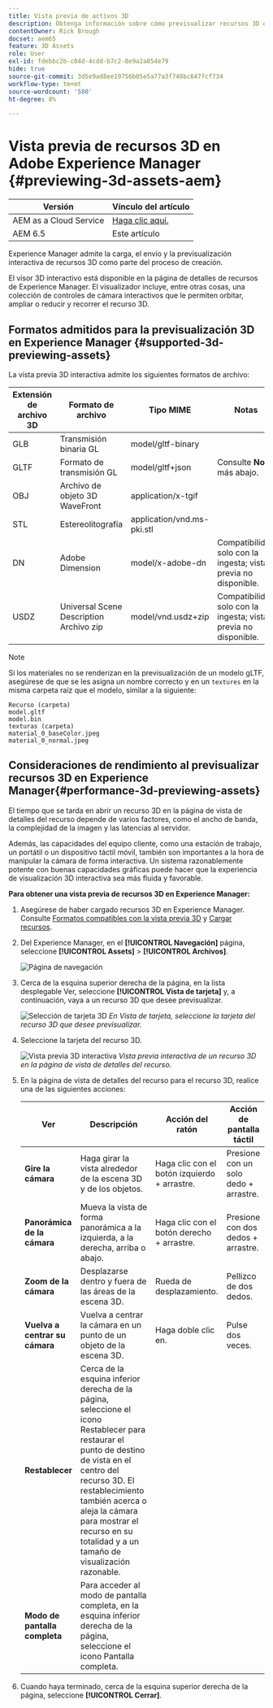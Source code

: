 ```yaml
---
title: Vista previa de activos 3D
description: Obtenga información sobre cómo previsualizar recursos 3D en Experience Manager.
contentOwner: Rick Brough
docset: aem65
feature: 3D Assets
role: User
exl-id: fdebbc2b-c04d-4cdd-b7c2-8e9a2a854e79
hide: true
source-git-commit: 3d5e9ad8ee19756b05e5a77a3f748bc647fcf734
workflow-type: tm+mt
source-wordcount: '580'
ht-degree: 8%

---
```


# Vista previa de recursos 3D en Adobe Experience Manager {#previewing-3d-assets-aem}

| Versión | Vínculo del artículo |
| -------- | ---------------------------- |
| AEM as a Cloud Service | [Haga clic aquí.](https://experienceleague.adobe.com/docs/experience-manager-cloud-service/content/assets/manage/previewing-3d-assets.html?lang=en) |
| AEM 6.5 | Este artículo |

Experience Manager admite la carga, el envío y la previsualización interactiva de recursos 3D como parte del proceso de creación.

El visor 3D interactivo está disponible en la página de detalles de recursos de Experience Manager. El visualizador incluye, entre otras cosas, una colección de controles de cámara interactivos que le permiten orbitar, ampliar o reducir y recorrer el recurso 3D.

<!-- See also [Working with 3D assets in Dynamic Media](/help/assets/assets-3d.md). -->

## Formatos admitidos para la previsualización 3D en Experience Manager {#supported-3d-previewing-assets}

La vista previa 3D interactiva admite los siguientes formatos de archivo:

| Extensión de archivo 3D | Formato de archivo | Tipo MIME | Notas |
|---|---|---|---|
| GLB | Transmisión binaria GL | model/gltf-binary |  |
| GLTF | Formato de transmisión GL | model/gltf+json | Consulte **Nota** más abajo. |
| OBJ | Archivo de objeto 3D WaveFront | application/x-tgif |  |
| STL | Estereolitografía | application/vnd.ms-pki.stl |  |
| DN | Adobe Dimension | model/x-adobe-dn | Compatibilidad solo con la ingesta; vista previa no disponible. |
| USDZ | Universal Scene Description Archivo zip | model/vnd.usdz+zip | Compatibilidad solo con la ingesta; vista previa no disponible. |

>[!NOTE]
>
>Si los materiales no se renderizan en la previsualización de un modelo gLTF, asegúrese de que se les asigna un nombre correcto y en un `textures` en la misma carpeta raíz que el modelo, similar a la siguiente:

    Recurso (carpeta)
    model.gltf
    model.bin
    texturas (carpeta)
    material_0_baseColor.jpeg
    material_0_normal.jpeg

## Consideraciones de rendimiento al previsualizar recursos 3D en Experience Manager{#performance-3d-previewing-assets}

El tiempo que se tarda en abrir un recurso 3D en la página de vista de detalles del recurso depende de varios factores, como el ancho de banda, la complejidad de la imagen y las latencias al servidor.

Además, las capacidades del equipo cliente, como una estación de trabajo, un portátil o un dispositivo táctil móvil, también son importantes a la hora de manipular la cámara de forma interactiva. Un sistema razonablemente potente con buenas capacidades gráficas puede hacer que la experiencia de visualización 3D interactiva sea más fluida y favorable.

**Para obtener una vista previa de recursos 3D en Experience Manager:**

1. Asegúrese de haber cargado recursos 3D en Experience Manager.
Consulte [Formatos compatibles con la vista previa 3D](#supported-3d-previewing-assets) y [Cargar recursos](/help/assets/manage-assets.md#uploading-assets).
1. Del Experience Manager, en el **[!UICONTROL Navegación]** página, seleccione **[!UICONTROL Assets]** > **[!UICONTROL Archivos]**.

   ![Página de navegación](/help/assets/assets-dm/navigation-assets.png)

1. Cerca de la esquina superior derecha de la página, en la lista desplegable Ver, seleccione **[!UICONTROL Vista de tarjeta]** y, a continuación, vaya a un recurso 3D que desee previsualizar.

   ![Selección de tarjeta 3D](/help/assets/assets-dm/3d-card-select.png)
   _En Vista de tarjeta, seleccione la tarjeta del recurso 3D que desee previsualizar._

1. Seleccione la tarjeta del recurso 3D.

   ![Vista previa 3D interactiva](/help/assets/assets-dm/3d-preview.png)
   _Vista previa interactiva de un recurso 3D en la página de vista de detalles del recurso._
1. En la página de vista de detalles del recurso para el recurso 3D, realice una de las siguientes acciones:

   | Ver | Descripción | Acción del ratón | Acción de pantalla táctil |
   | --- | --- | --- | --- |
   | **Gire la cámara** | Haga girar la vista alrededor de la escena 3D y de los objetos. | Haga clic con el botón izquierdo + arrastre. | Presione con un solo dedo + arrastre. |
   | **Panorámica de la cámara** | Mueva la vista de forma panorámica a la izquierda, a la derecha, arriba o abajo. | Haga clic con el botón derecho + arrastre. | Presione con dos dedos + arrastre. |
   | **Zoom de la cámara** | Desplazarse dentro y fuera de las áreas de la escena 3D. | Rueda de desplazamiento. | Pellizco de dos dedos. |
   | **Vuelva a centrar su cámara** | Vuelva a centrar la cámara en un punto de un objeto de la escena 3D. | Haga doble clic en. | Pulse dos veces. |
   | **Restablecer** | Cerca de la esquina inferior derecha de la página, seleccione el icono Restablecer para restaurar el punto de destino de vista en el centro del recurso 3D. El restablecimiento también acerca o aleja la cámara para mostrar el recurso en su totalidad y a un tamaño de visualización razonable. |  |  |
   | **Modo de pantalla completa** | Para acceder al modo de pantalla completa, en la esquina inferior derecha de la página, seleccione el icono Pantalla completa. |  |  |

1. Cuando haya terminado, cerca de la esquina superior derecha de la página, seleccione **[!UICONTROL Cerrar]**.
